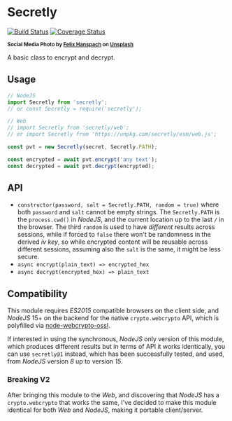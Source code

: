 # Secretly

[![Build Status](https://travis-ci.com/WebReflection/secretly.svg?branch=master)](https://travis-ci.com/WebReflection/secretly) [![Coverage Status](https://coveralls.io/repos/github/WebReflection/secretly/badge.svg?branch=master)](https://coveralls.io/github/WebReflection/secretly?branch=master)

<sup>**Social Media Photo by [Felix Hanspach](https://unsplash.com/@fhanspach) on [Unsplash](https://unsplash.com/)**</sup>


A basic class to encrypt and decrypt.

## Usage

```js
// NodeJS
import Secretly from 'secretly';
// or const Secretly = require('secretly');

// Web
// import Secretly from 'secretly/web';
// or import Secretly from 'https://unpkg.com/secretly/esm/web.js';

const pvt = new Secretly(secret, Secretly.PATH);

const encrypted = await pvt.encrypt('any text');
const decrypted = await pvt.decrypt(encrypted);
```

## API

  * `constructor(password, salt = Secretly.PATH, random = true)` where both `password` and `salt` cannot be empty strings. The `Secretly.PATH` is the `process.cwd()` in *NodeJS*, and the current location up to the last `/` in the browser. The third `random` is used to have *different* results across sessions, while if forced to `false` there won't be randomness in the derived *iv key*, so while encrypted content will be reusable across different sessions, assuming also the `salt` is the same, it might be less secure.
  * `async encrypt(plain_text) => encrypted_hex`
  * `async decrypt(encrypted_hex) => plain_text`

## Compatibility

This module requires *ES2015* compatible browsers on the client side, and *NodeJS* 15+ on the backend for the native `crypto.webcrypto` API, which is polyfilled via [node-webcrypto-ossl](https://www.npmjs.com/package/node-webcrypto-ossl).

If interested in using the synchronous, *NodeJS* only version of this module, which produces different results but in terms of API it works identically, you can use `secretly@1` instead, which has been successfully tested, and used, from *NodeJS* version *8* up to version *15*.

### Breaking V2

After bringing this module to the *Web*, and discovering that *NodeJS* has a `crypto.webcrypto` that works the same, I've decided to make this module identical for both *Web* and *NodeJS*, making it portable client/server.
